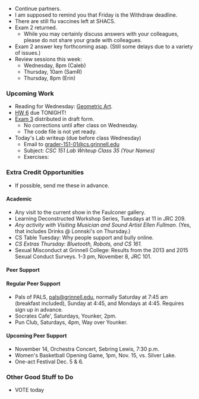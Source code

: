 * Continue partners.
* I am supposed to remind you that Friday is the Withdraw deadline.
* There are still flu vaccines left at SHACS.  
* Exam 2 returned.
    * While you may certainly discuss answers with your colleagues, please
      do not share your grade with colleagues.
* Exam 2 answer key forthcoming asap.  (Still some delays due to a variety
  of issues.)
* Review sessions this week:
    * Wednesday, 8pm (Caleb)
    * Thursday, 10am (SamR)
    * Thursday, 8pm (Erin)

### Upcoming Work

* Reading for Wednesday:
  [Geometric Art](../readings/geometric-art-reading.html).
* [HW 6](../assignments/assignment.06.html) due TONIGHT!
* [Exam 3](../exams/exam.03.html) distributed in draft form.
    * No corrections until after class on Wednesday.
    * The code file is not yet ready.
* Today's Lab writeup (due before class Wednesday)
    * Email to <grader-151-01@cs.grinnell.edu> 
    * Subject: _CSC 151 Lab Writeup Class 35 (Your Names)_
    * Exercises:

### Extra Credit Opportunities

* If possible, send me these in advance.

#### Academic

* Any visit to the current show in the Faulconer gallery.
* Learning Deconstructed Workshop Series, Tuesdays at 11 in JRC 209.
* *Any activity with Visiting Musician and Sound Artist Ellen Fullman.*
  (Yes, that includes Drinks @ Lonnski's on Thursday.)
* CS Table Tuesday: Why people support and bully online.
* *CS Extras Thursday: Bluetooth, Robots, and CS 161.*
* Sexual Misconduct at Grinnell College: Results from the 2013 and 2015 
  Sexual Conduct Surveys.  1-3 pm, November 8, JRC 101.

#### Peer Support

#### Regular Peer Support

* Pals of PALS, pals@grinnell.edu, normally Saturday at 7:45 am (breakfast
  included), Sunday at 4:45, and Mondays at 4:45.  Requires sign up in 
  advance.  
* Socrates Cafe', Saturdays, Younker, 2pm.
* Pun Club, Saturdays, 4pm, Way over Younker.

#### Upcoming Peer Support

* November 14, Orchestra Concert, Sebring Lewis, 7:30 p.m.
* Women's Basketball Opening Game, 1pm, Nov. 15, vs. Silver Lake.
* One-act Festival Dec. 5 & 6.

### Other Good Stuff to Do

* VOTE today
